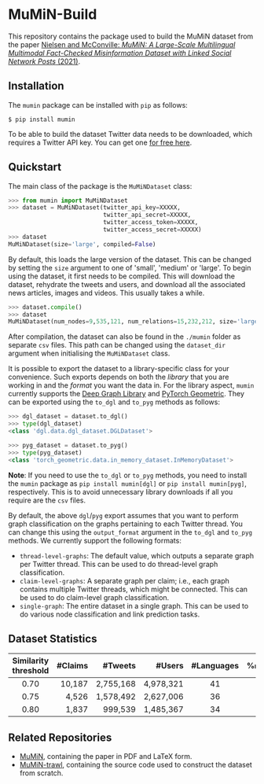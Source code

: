 # MuMiN-Build
This repository contains the package used to build the MuMiN dataset from the
paper [Nielsen and McConville: _MuMiN: A Large-Scale Multilingual Multimodal
Fact-Checked Misinformation Dataset with Linked Social Network Posts_
(2021)](todo).


## Installation
The `mumin` package can be installed with `pip` as follows:
```shell
$ pip install mumin
```

To be able to build the dataset Twitter data needs to be downloaded, which
requires a Twitter API key. You can get one
[for free here](https://developer.twitter.com/en/portal/dashboard).


## Quickstart
The main class of the package is the `MuMiNDataset` class:
```python
>>> from mumin import MuMiNDataset
>>> dataset = MuMiNDataset(twitter_api_key=XXXXX,
                           twitter_api_secret=XXXXX,
                           twitter_access_token=XXXXX,
                           twitter_access_secret=XXXXX)
>>> dataset
MuMiNDataset(size='large', compiled=False)
```

By default, this loads the large version of the dataset. This can be changed by
setting the `size` argument to one of 'small', 'medium' or 'large'. To begin
using the dataset, it first needs to be compiled. This will download the
dataset, rehydrate the tweets and users, and download all the associated news
articles, images and videos. This usually takes a while.
```python
>>> dataset.compile()
>>> dataset
MuMiNDataset(num_nodes=9,535,121, num_relations=15,232,212, size='large', compiled=True)
```

After compilation, the dataset can also be found in the `./mumin` folder as
separate `csv` files. This path can be changed using the `dataset_dir` argument
when initialising the `MuMiNDataset` class.

It is possible to export the dataset to a library-specific class for your
convenience. Such exports depends on both the _library_ that you are working in
and the _format_ you want the data in. For the library aspect, `mumin`
currently supports the [Deep Graph Library](https://www.dgl.ai/) and
[PyTorch Geometric](https://pytorch-geometric.readthedocs.io/en/latest/). They
can be exported using the `to_dgl` and `to_pyg` methods as follows:
```python
>>> dgl_dataset = dataset.to_dgl()
>>> type(dgl_dataset)
<class 'dgl.data.dgl_dataset.DGLDataset'>

>>> pyg_dataset = dataset.to_pyg()
>>> type(pyg_dataset)
<class 'torch_geometric.data.in_memory_dataset.InMemoryDataset'>
```

**Note**: If you need to use the `to_dgl` or `to_pyg` methods, you need to
install the `mumin` package as `pip install mumin[dgl]` or `pip install
mumin[pyg]`, respectively. This is to avoid unnecessary library downloads if
all you require are the `csv` files.

By default, the above `dgl`/`pyg` export assumes that you want to perform graph
classification on the graphs pertaining to each Twitter thread. You can change
this using the `output_format` argument in the `to_dgl` and `to_pyg` methods.
We currently support the following formats:
- `thread-level-graphs`: The default value, which outputs a separate graph per
  Twitter thread. This can be used to do thread-level graph classification.
- `claim-level-graphs`: A separate graph per claim; i.e., each graph contains
  multiple Twitter threads, which might be connected. This can be used to do
  claim-level graph classification.
- `single-graph`: The entire dataset in a single graph. This can be used to do
  various node classification and link prediction tasks.


## Dataset Statistics

| Similarity threshold | #Claims | #Tweets   | #Users    | #Languages | %`misinformation` |
| :---:                | ---:    | ---:      | ---:      | :---:      | :---:             |
| 0.70                 | 10,187  | 2,755,168 | 4,978,321 | 41         | 94.80%            |
| 0.75                 | 4,526   | 1,578,492 | 2,627,006 | 36         | 94.26%            |
| 0.80                 | 1,837   | 999,539   | 1,485,367 | 34         | 92.98%            |


## Related Repositories
- [MuMiN](https://github.com/CLARITI-REPHRAIN/mumin), containing the
  paper in PDF and LaTeX form.
- [MuMiN-trawl](https://github.com/CLARITI-REPHRAIN/mumin-trawl),
  containing the source code used to construct the dataset from scratch.
